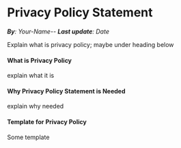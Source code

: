 # Privacy Policy Statement

_**By**: Your-Name-- **Last update**: Date_



Explain what is privacy policy; maybe under heading below

#### What is Privacy Policy

explain what it is

#### Why Privacy Policy Statement is Needed

explain why needed

#### Template for Privacy Policy

Some template

